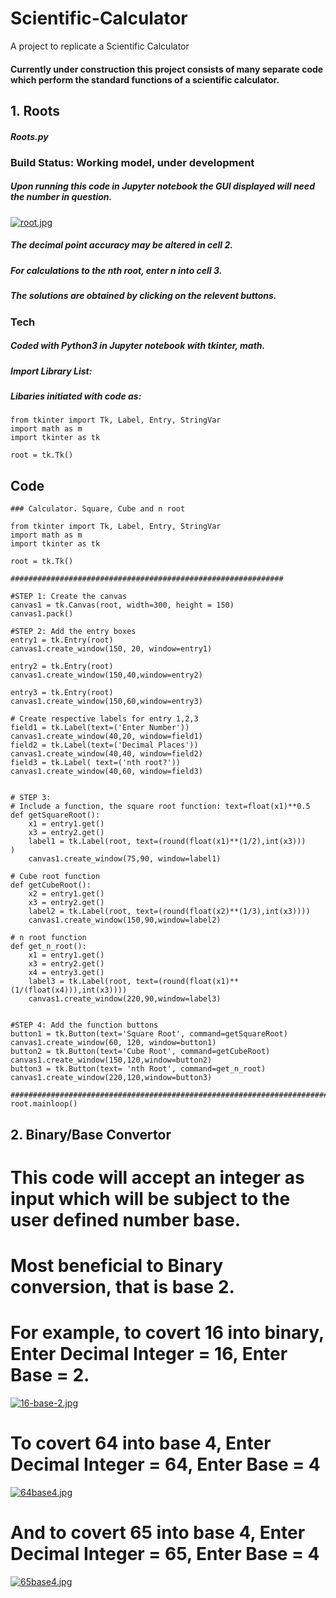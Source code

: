 # Scientific-Calculator
A project to replicate a Scientific Calculator
#### Currently under construction this project consists of many separate code which perform the standard functions of a scientific calculator.
## 1. **Roots** 
##### Roots.py
### **Build Status: Working model, under development**
##### Upon running this code in Jupyter notebook the GUI displayed will need the number in question.
[![root.jpg](https://i.postimg.cc/ZqDLWghR/root.jpg)](https://postimg.cc/KKBTV0jS)
##### The decimal point accuracy may be altered in cell 2.
##### For calculations to the nth root, enter n into cell 3.
##### The solutions are obtained by clicking on the relevent buttons.

### **Tech** 
##### Coded with Python3 in Jupyter notebook with tkinter, math. 
##### Import Library List: 
##### Libaries initiated with code as:
```
from tkinter import Tk, Label, Entry, StringVar
import math as m
import tkinter as tk

root = tk.Tk()
```


## **Code**
```
### Calculator. Square, Cube and n root

from tkinter import Tk, Label, Entry, StringVar
import math as m
import tkinter as tk

root = tk.Tk()

#############################################################

#STEP 1: Create the canvas
canvas1 = tk.Canvas(root, width=300, height = 150)
canvas1.pack()

#STEP 2: Add the entry boxes
entry1 = tk.Entry(root)
canvas1.create_window(150, 20, window=entry1)

entry2 = tk.Entry(root)
canvas1.create_window(150,40,window=entry2)

entry3 = tk.Entry(root)
canvas1.create_window(150,60,window=entry3)

# Create respective labels for entry 1,2,3
field1 = tk.Label(text=('Enter Number'))           
canvas1.create_window(40,20, window=field1)
field2 = tk.Label(text=('Decimal Places'))           
canvas1.create_window(40,40, window=field2)
field3 = tk.Label( text=('nth root?'))           
canvas1.create_window(40,60, window=field3)


# STEP 3: 
# Include a function, the square root function: text=float(x1)**0.5
def getSquareRoot():
    x1 = entry1.get()
    x3 = entry2.get()
    label1 = tk.Label(root, text=(round(float(x1)**(1/2),int(x3)))           )
    canvas1.create_window(75,90, window=label1)
    
# Cube root function
def getCubeRoot():
    x2 = entry1.get()
    x3 = entry2.get()
    label2 = tk.Label(root, text=(round(float(x2)**(1/3),int(x3))))
    canvas1.create_window(150,90,window=label2)
    
# n root function
def get_n_root():
    x1 = entry1.get()
    x3 = entry2.get()
    x4 = entry3.get()
    label3 = tk.Label(root, text=(round(float(x1)**(1/(float(x4))),int(x3))))
    canvas1.create_window(220,90,window=label3)
    
    
#STEP 4: Add the function buttons
button1 = tk.Button(text='Square Root', command=getSquareRoot)
canvas1.create_window(60, 120, window=button1)
button2 = tk.Button(text='Cube Root', command=getCubeRoot)
canvas1.create_window(150,120,window=button2)
button3 = tk.Button(text= 'nth Root', command=get_n_root)
canvas1.create_window(220,120,window=button3)

#######################################################################
root.mainloop()
```

## 2. Binary/Base Convertor
# This code will accept an integer as input which will be subject to the user defined number base.
# Most beneficial to Binary conversion, that is base 2.
# For example, to covert 16 into binary, Enter Decimal Integer = 16, Enter Base = 2.
[![16-base-2.jpg](https://i.postimg.cc/G3sNL3Mx/16-base-2.jpg)](https://postimg.cc/pyRkkvMm)

# To covert 64 into base 4, Enter Decimal Integer = 64, Enter Base = 4
[![64base4.jpg](https://i.postimg.cc/rFHKSJGk/64base4.jpg)](https://postimg.cc/tYhqbFmS)



# And to covert 65 into base 4, Enter Decimal Integer = 65, Enter Base = 4
[![65base4.jpg](https://i.postimg.cc/c1bsjJv7/65base4.jpg)](https://postimg.cc/0r7RKPdr)

